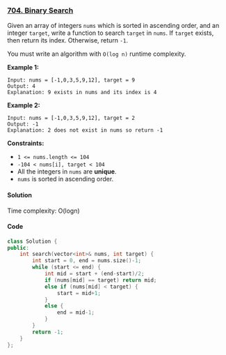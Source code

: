 ### [704. Binary Search](https://leetcode.com/problems/binary-search/)

Given an array of integers `nums` which is sorted in ascending order, and an integer `target`, write a function to search `target` in `nums`. If `target` exists, then return its index. Otherwise, return `-1`.

You must write an algorithm with `O(log n)` runtime complexity.

 

**Example 1:**

```
Input: nums = [-1,0,3,5,9,12], target = 9
Output: 4
Explanation: 9 exists in nums and its index is 4
```

**Example 2:**

```
Input: nums = [-1,0,3,5,9,12], target = 2
Output: -1
Explanation: 2 does not exist in nums so return -1
```

 

**Constraints:**

- `1 <= nums.length <= 104`
- `-104 < nums[i], target < 104`
- All the integers in `nums` are **unique**.
- `nums` is sorted in ascending order.

#### Solution

Time complexity: O(logn)

#### Code

```c++
class Solution {
public:
    int search(vector<int>& nums, int target) {
        int start = 0, end = nums.size()-1;
        while (start <= end) {
            int mid = start + (end-start)/2;
            if (nums[mid] == target) return mid;
            else if (nums[mid] < target) {
                start = mid+1;
            }
            else {
                end = mid-1;
            }
        }
        return -1;
    }
};
```



